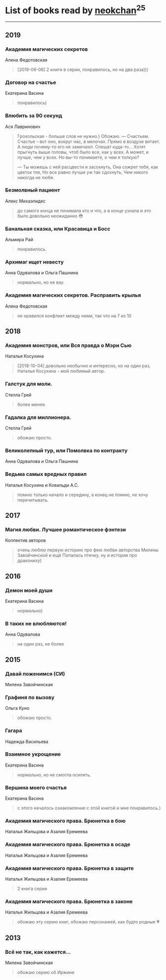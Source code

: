 # List of books read by [neokchan](https://plus.google.com/u/0/113179958976964886996/)<sup>25</sup>
---

## 2019

### Академия магических секретов
Алена Федотовская
> [2019-06-06] 2 книги в серии, понравилось, но на два раза)))


### Договор на счастье
Екатерина Васина
> понравилось)


### Влюбить за 90 секунд
Ася Лавринович
> Грохольская - больше слов не нужно.) Обожаю. 
> 	— Счастьем. Счастье – вот оно, вокруг нас, в мелочах. Прямо в воздухе витает. А люди почему-то его не замечают. Спешат куда-то… Хотят прыгнуть выше головы, чтоб было все, как у всех. А может, и лучше, чем у всех. Но вы-то понимаете, о чем я толкую?
> 
> 	— Ты можешь с ней расцвести и засохнуть,
> 	Она сожрет тебя, как цветок тля,
> 	Но все равно лучше уж так сдохнуть,
> 	Чем никого никогда не любя.


### Безмолвный пациент
Алекс Михаэлидес
> до самого конца не понимала кто и что, а в конце узнала и это было довольно неожиданно 😳


### Банальная сказка, или Красавица и Босс
Альмира Рай
> понравилось.


### Архимаг ищет невесту
Анна Одувалова и Ольга Пашнина
> нормально, но не вау.


### Академия магических секретов. Расправить крылья
Алена Федотовская
> не нравился конфликт между ними, так что на 7 из 10



## 2018

### Академия монстров, или Вся правда о Мэри Сью
Наталья Косухина
> [2018-10-04] довольно необычно и интересно, но на один раз, Наталья Косухина - мой любимый автор.


### Галстук для моли.
Стелла Грей
> более менее.


### Гадалка для миллионера.
Стелла Грей
> обожаю просто.


### Великолепный тур, или Помолвка по контракту
Анна Одувалова и Ольга Пашнина


### Ведьма самых вредных правил
Наталья Косухина и Ковальди А.С.
> помню только начало и середину, а конец не помню, не хочу перечитывать.



## 2017

### Магия любви. Лучшее романтическое фэнтези
Коллектив авторов
> очень люблю первую историю про фею любви авторства Милены Завойчинской и ещё Попалась птичку, ну и история про дракониху)



## 2016

### Демон моей души
Екатерина Васина
> нормально)


### В таких не влюбляются!
Анна Одувалова
> на один раз, не более



## 2015

### Давай поженимся (СИ)
Милена Завойчинская


### Графиня по вызову
Ольга Куно
> обожаю просто.


### Гагара
Надежда Васильева


### Взаимное укрощение
Екатерина Васина
> нормально, но не смогла осилить.


### Вершина моего счастья
Екатерина Васина
> с этого началось ознакомление с этой книгой и мне понравилось.)


### Академия магического права. Брюнетка в бою
Наталья Жильцова и Азалия Еремеева


### Академия магического права. Брюнетка в осаде
Наталья Жильцова и Азалия Еремеева


### Академия магического права. Брюнетка в защите
Наталья Жильцова и Азалия Еремеева
> 2 книга серии


### Академия магического права. Брюнетка в законе
Наталья Жильцова и Азалия Еремеева
> обожаю эту серию книг, обожаю персонажей, как будто родные 💗



## 2013

### Всё не так, как кажется...
Милена Завойчинская
> обожаю серию об Иржине



